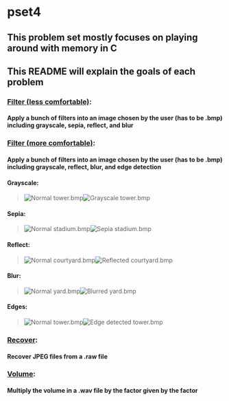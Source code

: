 # pset4

## This problem set mostly focuses on playing around with memory in C

## This README will explain the goals of each problem

### [Filter (less comfortable)](./filter-less/):
#### Apply a bunch of filters into an image chosen by the user (has to be .bmp) including grayscale, sepia, reflect, and blur

### [Filter (more comfortable)](./filter-more/):
#### Apply a bunch of filters into an image chosen by the user (has to be .bmp) including grayscale, reflect, blur, and edge detection

#### Grayscale:
> ![Normal tower.bmp](../screenshots/tower.bmp)![Grayscale tower.bmp](../screenshots/grayscale.bmp)

#### Sepia:
> ![Normal stadium.bmp](../screenshots/stadium.bmp)![Sepia stadium.bmp](../screenshots/sepia.bmp)

#### Reflect:
> ![Normal courtyard.bmp](../screenshots/courtyard.bmp)![Reflected courtyard.bmp](../screenshots/reflect.bmp)

#### Blur:
> ![Normal yard.bmp](../screenshots/yard.bmp)![Blurred yard.bmp](../screenshots/blur.bmp)

#### Edges:
> ![Normal tower.bmp](../screenshots/tower.bmp)![Edge detected tower.bmp](../screenshots/edges.bmp)

### [Recover](./recover/):
#### Recover JPEG files from a .raw file

### [Volume](./volume/):
#### Multiply the volume in a .wav file by the factor given by the factor